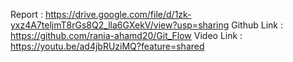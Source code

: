 Report : https://drive.google.com/file/d/1zk-yxz4A7teljmT8rGs8Q2_lla6GXekV/view?usp=sharing
Github Link : https://github.com/rania-ahamd20/Git_Flow
Video Link : https://youtu.be/ad4jbRUziMQ?feature=shared
